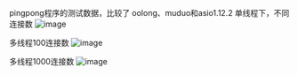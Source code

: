 pingpong程序的测试数据，比较了 oolong、muduo和asio1.12.2
单线程下，不同连接数
![image](https://github.com/zywww/oolong/blob/master/example/pingpong/image/single-thread.jpg)

多线程100连接数
![image](https://github.com/zywww/oolong/blob/master/example/pingpong/image/multi-thread%20100conn.jpg)

多线程1000连接数
![image](https://github.com/zywww/oolong/blob/master/example/pingpong/image/multi-thread%201000conn.jpg)
